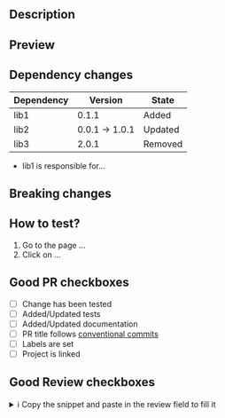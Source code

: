 <!--
Thanks for opening a PR! Your contribution is much appreciated.
In order to make sure your PR is handled as smoothly as possible we request that you follow the checklist sections below.
Choose the right checklist for the change that you're making:
-->

## Description

<!--
Link the issue and give some description of the implementation
For any issue on Github solved by this PR, please use the closing keywords, e.g. Closes #number or Fixes #number
-->

## Preview

<!--
Here you can add a video showcasing the new feature or the before/after comparison if it's a fix
-->

## Dependency changes

<!--
If there were changes in the dependencies, please mention them here. Added/Updated/Removed dependencies.
For added dependencies, it's nice to have a description of why it was needed.
-->

| Dependency | Version        | State   |
| ---------- | -------------- | ------- |
| lib1       | 0.1.1          | Added   |
| lib2       | 0.0.1 -> 1.0.1 | Updated |
| lib3       | 2.0.1          | Removed |

- lib1 is responsible for...

## Breaking changes

<!--
Please mention any breaking changes. It's important to have a complete description of the change for reviewers to validate.
-->

## How to test?

<!--
If you consider the change needs specific instructions on how to test, use this section to describe it step-by-step.
-->

1. Go to the page ...
2. Click on ...

## Good PR checkboxes

- [ ] Change has been tested
- [ ] Added/Updated tests
- [ ] Added/Updated documentation
- [ ] PR title follows [conventional commits](https://www.conventionalcommits.org/en/v1.0.0/)
- [ ] Labels are set
- [ ] Project is linked

## Good Review checkboxes

<details>
<summary> ℹ️  Copy the snippet and paste in the review field to fill it</summary>

```markdown
- [ ] I've tested the changes
- [ ] I've agreed on the unit tests (soon to come)
- [ ] I've checked the stories
- [ ] I've read the code and understood it
- [ ] I don't have any more questions
- [ ] I've described any optional improvements
- [ ] I checked PR title follows [conventional commits](https://www.conventionalcommits.org/en/v1.0.0/)
```

</details>
